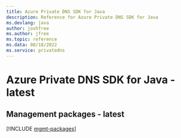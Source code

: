 ```yaml
---
title: Azure Private DNS SDK for Java
description: Reference for Azure Private DNS SDK for Java
ms.devlang: java
author: joshfree
ms.author: jfree
ms.topic: reference
ms.data: 08/18/2022
ms.service: privatedns
---
```

# Azure Private DNS SDK for Java - latest

## Management packages - latest
[!INCLUDE [mgmt-packages](private-dns-mgmt-index.md)]